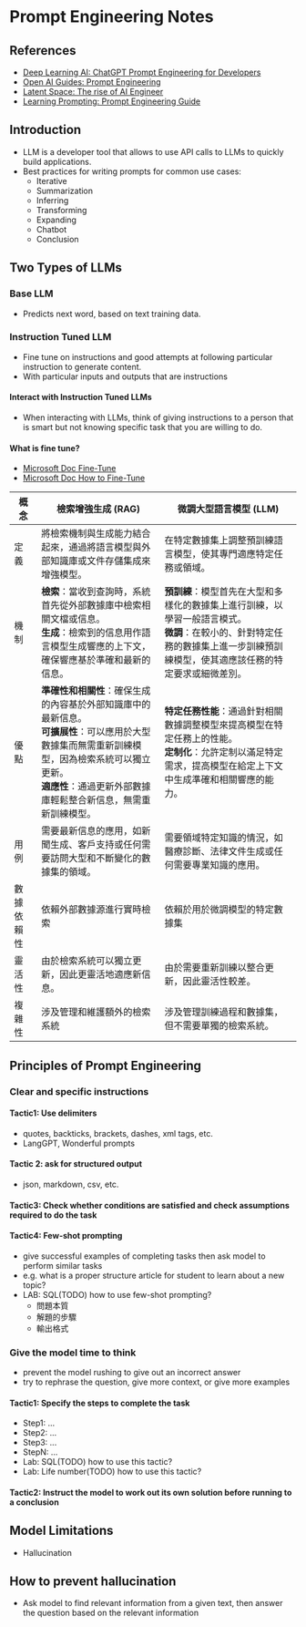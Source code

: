 # Prompt Engineering Notes

## References

- [Deep Learning AI: ChatGPT Prompt Engineering for Developers](https://www.deeplearning.ai/short-courses/chatgpt-prompt-engineering-for-developers/)
- [Open AI Guides: Prompt Engineering](https://platform.openai.com/docs/guides/prompt-engineering)
- [Latent Space: The rise of AI Engineer](https://www.latent.space/p/ai-engineer)
- [Learning Prompting: Prompt Engineering Guide](https://learnprompting.org/docs/intro)

## Introduction

- LLM is a developer tool that allows to use API calls to LLMs to quickly build applications.
- Best practices for writing prompts for common use cases:
    - Iterative
    - Summarization
    - Inferring
    - Transforming
    - Expanding
    - Chatbot
    - Conclusion

## Two Types of LLMs

### Base LLM

- Predicts next word, based on text training data.

### Instruction Tuned LLM

- Fine tune on instructions and good attempts at following particular instruction to generate content.
- With particular inputs and outputs that are instructions

#### Interact with Instruction Tuned LLMs

- When interacting with LLMs, think of giving instructions to a person that is smart but not knowing specific task that
  you are willing to do.

#### What is fine tune?

- [Microsoft Doc Fine-Tune](https://learn.microsoft.com/en-us/windows/ai/fine-tuning)
- [Microsoft Doc How to Fine-Tune](https://learn.microsoft.com/en-us/azure/ai-services/openai/how-to/fine-tuning?tabs=turbo%2Cpython-new&pivots=programming-language-studio)

| 概念    | 檢索增強生成 (RAG)                                                                                                          | 微調大型語言模型 (LLM)                                                                                  |
|-------|-----------------------------------------------------------------------------------------------------------------------|-------------------------------------------------------------------------------------------------|
| 定義    | 將檢索機制與生成能力結合起來，通過將語言模型與外部知識庫或文件存儲集成來增強模型。                                                                             | 在特定數據集上調整預訓練語言模型，使其專門適應特定任務或領域。                                                                 |
| 機制    | **檢索**：當收到查詢時，系統首先從外部數據庫中檢索相關文檔或信息。<br>**生成**：檢索到的信息用作語言模型生成響應的上下文，確保響應基於準確和最新的信息。                                    | **預訓練**：模型首先在大型和多樣化的數據集上進行訓練，以學習一般語言模式。<br>**微調**：在較小的、針對特定任務的數據集上進一步訓練預訓練模型，使其適應該任務的特定要求或細微差別。 |
| 優點    | **準確性和相關性**：確保生成的內容基於外部知識庫中的最新信息。<br>**可擴展性**：可以應用於大型數據集而無需重新訓練模型，因為檢索系統可以獨立更新。<br>**適應性**：通過更新外部數據庫輕鬆整合新信息，無需重新訓練模型。 | **特定任務性能**：通過針對相關數據調整模型來提高模型在特定任務上的性能。<br>**定制化**：允許定制以滿足特定需求，提高模型在給定上下文中生成準確和相關響應的能力。          |
| 用例    | 需要最新信息的應用，如新聞生成、客戶支持或任何需要訪問大型和不斷變化的數據集的領域。                                                                            | 需要領域特定知識的情況，如醫療診斷、法律文件生成或任何需要專業知識的應用。                                                           |
| 數據依賴性 | 依賴外部數據源進行實時檢索                                                                                                         | 依賴於用於微調模型的特定數據集                                                                                 |
| 靈活性   | 由於檢索系統可以獨立更新，因此更靈活地適應新信息。                                                                                             | 由於需要重新訓練以整合更新，因此靈活性較差。                                                                          |
| 複雜性   | 涉及管理和維護額外的檢索系統                                                                                                        | 涉及管理訓練過程和數據集，但不需要單獨的檢索系統。                                                                       |

## Principles of Prompt Engineering

### Clear and specific instructions

#### Tactic1: Use delimiters

- quotes, backticks, brackets, dashes, xml tags, etc.
- LangGPT, Wonderful prompts

#### Tactic 2: ask for structured output
- json, markdown, csv, etc.

#### Tactic3: Check whether conditions are satisfied and check assumptions required to do the task

#### Tactic4: Few-shot prompting
- give successful examples of completing tasks then ask model to perform similar tasks
- e.g. what is a proper structure article for student to learn about a new topic?
- LAB: SQL(TODO) how to use few-shot prompting?
  - 問題本質
  - 解題的步驟
  - 輸出格式

### Give the model time to think
- prevent the model rushing to give out an incorrect answer
- try to rephrase the question, give more context, or give more examples

#### Tactic1: Specify the steps to complete the task
- Step1: ...
- Step2: ...
- Step3: ...
- StepN: ...
- Lab: SQL(TODO) how to use this tactic?
- Lab: Life number(TODO) how to use this tactic?

#### Tactic2: Instruct the model to work out its own solution before running to a conclusion

## Model Limitations
- Hallucination

## How to prevent hallucination
- Ask model to find relevant information from a given text, then answer the question based on the relevant information
